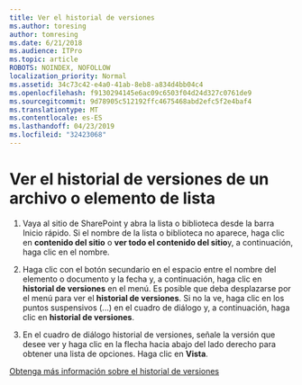 ```yaml
---
title: Ver el historial de versiones
ms.author: toresing
author: tomresing
ms.date: 6/21/2018
ms.audience: ITPro
ms.topic: article
ROBOTS: NOINDEX, NOFOLLOW
localization_priority: Normal
ms.assetid: 34c73c42-e4a0-41ab-8eb8-a834d4bb04c4
ms.openlocfilehash: f9130294145e6ac09c6503f04d24d327c0761de9
ms.sourcegitcommit: 9d78905c512192ffc4675468abd2efc5f2e4baf4
ms.translationtype: MT
ms.contentlocale: es-ES
ms.lasthandoff: 04/23/2019
ms.locfileid: "32423068"
---
```

# <a name="view-version-history-of-a-file-or-list-item"></a>Ver el historial de versiones de un archivo o elemento de lista

1. Vaya al sitio de SharePoint y abra la lista o biblioteca desde la barra Inicio rápido. Si el nombre de la lista o biblioteca no aparece, haga clic en **contenido del sitio** o **ver todo el contenido del sitio**y, a continuación, haga clic en el nombre.
    
2. Haga clic con el botón secundario en el espacio entre el nombre del elemento o documento y la fecha y, a continuación, haga clic en **historial de versiones** en el menú. Es posible que deba desplazarse por el menú para ver el **historial de versiones**. Si no la ve, haga clic en los puntos suspensivos (...) en el cuadro de diálogo y, a continuación, haga clic en **historial de versiones**.
    
3. En el cuadro de diálogo historial de versiones, señale la versión que desee ver y haga clic en la flecha hacia abajo del lado derecho para obtener una lista de opciones. Haga clic en **Vista**.
    
[Obtenga más información sobre el historial de versiones](https://go.microsoft.com/fwlink/?linkid=875709)
  

